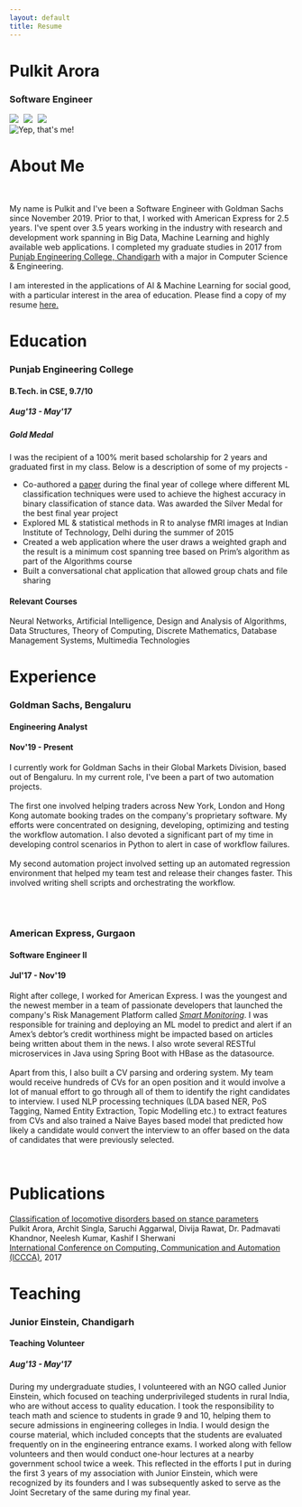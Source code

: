 ```yaml
---
layout: default
title: Resume
---
```


<div class="container">
  <!-- picture -->
  <div class="row top-bottom-buffer" id="explore">
    <div class="col-xs-12 col-sm-6 col-md-6 col-lg-9 header-left">
      <div> <h1>Pulkit Arora</h1> </div>
      <div> <h3>Software Engineer</h3> </div>
      <div>
      <a href="https://www.linkedin.com/in/pulkit-arora-16abbab1/" target="_blank"><img src="resources/linkedin_favicon.png" class="favicon"></a>
      <a href="mailto:pulkitarora22@gmail.com" target="_blank" style="margin-left:5px;"><img src="resources/email_favicon.png" class="favicon"></a>
      <a href="https://github.com/arora-pulkit" target="_blank" style="margin-left:5px;"><img src="resources/github_favicon.png" class="favicon"></a>
      </div>
    </div>
    <div class="col-xs-12 col-sm-6 col-md-6 col-lg-3 header-right">
      <div class="float-lg-right float-md-right float-sm-right"><img src="resources/me.jpg" alt="Yep, that's me!" style="min-width:180px; max-height: 250px;"></div>
    </div>
  </div>
  <!-- about me -->
  <div class="row top-bottom-buffer" id="about-me">
      <div class="mx-auto col-xs-12 col-sm-12 col-md-12 col-lg-12">
        <h1> About Me </h1><br>
        <p class="text-justify">My name is Pulkit and I've been a Software Engineer with Goldman Sachs since November 2019. Prior to that, I worked with American Express for 2.5 years. I've spent over 3.5 years working in the industry with research and development work spanning in Big Data, Machine Learning and highly available web applications. I completed my graduate studies in 2017 from <a href="https://www.pec.ac.in/" target="_blank">Punjab Engineering College, Chandigarh</a> with a major in Computer Science & Engineering. <br><br>
        I am interested in the applications of AI & Machine Learning for social good, with a particular interest in the area of education. Please find a copy of my resume <a href="resources/CV.pdf" target="_blank">here.</a></p>
      </div>
    </div>
      <!-- education -->
    <div class="row top-bottom-buffer" id="education">
        <div class="mx-auto col-xs-12 col-sm-12 col-md-12 col-lg-12 ">
        <h1> Education </h1>
        </div>
    </div>
  <div class="row" id="education-details">
    <div class="mx-auto col-xs-12 col-sm-6 col-md-6 col-lg-4 header-left">
      <div><h3>Punjab Engineering College</h3></div>
      <div><h4>B.Tech. in CSE, 9.7/10</h4></div>
      <div><h5>Aug'13 - May'17</h5></div>
      <div><h5>Gold Medal</h5></div>
    </div>
    <div class="mx-auto col-xs-12 col-sm-6 col-md-6 col-lg-8 header-right">
      <div><p class="text-justify">I was the recipient of a 100% merit based scholarship for 2 years and graduated first in my class. Below is a description of some of my projects - </p></div>
      <!--<h4>Projects</h4>-->
      <ul>
        <li>Co-authored a ​<a href="https://doi.org/10.1109/CCAA.2017.8229773" target="_blank">paper</a> during the final year of college where different ML classification techniques ​were used to achieve the highest accuracy in binary classification of stance data. Was awarded the Silver Medal for the best final year project</li>
        <li>Explored ML & statistical methods in R to analyse fMRI images at Indian Institute of Technology, Delhi during the summer of 2015</li>
        <li>Created a web application where the user draws a weighted graph and the result is a minimum cost spanning tree based on Prim’s algorithm as part of the Algorithms course</li>
        <li>Built a conversational chat application that allowed group chats and file sharing</li>
      </ul>
    </div>
  </div>
  <!--
  <div class="row" id="education-details2">
    <div class="mx-auto col-xs-12 col-sm-6 col-md-6 col-lg-6">
      <div><h4>Awards</h4></div>
      <ul>
        <li>Gold medal for ranking first in the undergraduate class of 2017</li>
        <li>Silver medal for the best final year project in CSE class of 2017</li>
        <li>Awarded 100% tuition waiver in undergraduate college for 2 years</li>
      </ul>
    </div>
    <div class="mx-auto col-xs-12 col-sm-6 col-md-6 col-lg-6">
      <div><h4>Relevant Courses</h4></div>
      <div><p class="text-justify">Neural Networks, Artificial Intelligence, Design and Analysis of Algorithms, Data Structures, Theory of Computing, Discrete Mathematics, Database Management Systems, Multimedia Technologies</p></div>
    </div>
  </div>
  -->

  <div class="row" id="education-details2">
    <div class="mx-auto col-xs-12 col-sm-12 col-md-12 col-lg-12">
      <div><h4>Relevant Courses</h4></div>
      <div><p class="text-justify">Neural Networks, Artificial Intelligence, Design and Analysis of Algorithms, Data Structures, Theory of Computing, Discrete Mathematics, Database Management Systems, Multimedia Technologies</p></div>
    </div>
  </div>

  <!-- experience -->
  <div class="row top-bottom-buffer" id="experience">
    <div class="mx-auto col-xs-12 col-sm-12 col-md-12 col-lg-12">
      <h1> Experience </h1>
    </div>
  </div>
  <div class="row" id="experience-details">
    <div class="mx-auto col-xs-12 col-sm-6 col-md-6 col-lg-4 header-left">
      <div><h3>Goldman Sachs, Bengaluru</h3></div>
      <div><h4>Engineering Analyst</h4></div>
      <div><h4>Nov'19 - Present</h4></div>
    </div>
    <div class="mx-auto col-xs-12 col-sm-6 col-md-6 col-lg-8 header-right">
      <p class="text-justify">I currently work for Goldman Sachs in their Global Markets Division, based out of Bengaluru. In my current role, I've been a part of two automation projects. <br><br>
      The first one involved helping traders across New York, London and Hong Kong automate booking trades on the company's proprietary software. My efforts were concentrated on designing, developing, optimizing and testing the workflow automation. I also devoted a significant part of my time in developing control scenarios in Python to alert in case of workflow failures.<br><br>
      My second automation project involved setting up an automated regression environment that helped my team test and release their changes faster. This involved writing shell scripts and orchestrating the workflow.</p><br><br>
    </div>
    <div class="mx-auto col-xs-12 col-sm-6 col-md-6 col-lg-4 header-left">
      <div><h3>American Express, Gurgaon</h3></div>
      <div><h4>Software Engineer II</h4></div>
      <div><h4>Jul'17 - Nov'19</h4></div>
    </div>
    <div class="mx-auto col-xs-12 col-sm-6 col-md-6 col-lg-8 header-right">
      <p class="text-justify">Right after college, I worked for American Express. I was the youngest and the newest member in a team of passionate developers that launched the company's Risk Management Platform called <a href="https://deloitte.wsj.com/riskandcompliance/2018/01/29/shaping-strategy-with-data-and-insights-paul-fabara-cro-american-express/" target="_blank"><i>Smart Monitoring</i></a>. I was responsible for training and deploying an ML model to predict and alert if an Amex’s debtor’s credit worthiness might be impacted based on articles being written about them in the news. I also wrote several RESTful microservices in Java using Spring Boot with HBase as the datasource. <br><br>
      Apart from this, I also built a CV parsing and ordering system. My team would receive hundreds of CVs for an open position and it would involve a lot of manual effort to go through all of them to identify the right candidates to interview. I used NLP processing techniques (LDA based NER, PoS Tagging, Named Entity Extraction, Topic Modelling etc.) to extract features from CVs and also trained a Naive Bayes based model that predicted how likely a candidate would convert the interview to an offer based on the data of candidates that were previously selected. </p> <br>
    </div>
  </div>
  <!-- publications -->
  <div class="row top-bottom-buffer" id="publications">
    <div class="mx-auto col-xs-12 col-sm-12 col-md-12 col-lg-12 ">
      <h1> Publications </h1>
    </div>
  </div>
  <div class="row" id="interest-details">
    <div class="mx-auto col-xs-12 col-sm-12 col-md-12 col-lg-12">
        <a href="https://doi.org/10.1109/CCAA.2017.8229773" target="_blank"> Classification of locomotive disorders based on stance parameters</a><br> Pulkit Arora, Archit Singla, Saruchi Aggarwal, Divija Rawat, Dr. Padmavati Khandnor, Neelesh Kumar, Kashif I Sherwani<br> <a href="https://ieeexplore.ieee.org/xpl/conhome/8168800/proceeding" target="_blank"> International Conference on Computing, Communication and Automation (ICCCA)</a>, 2017
    </div>

  </div>
  <!-- teaching -->
  <div class="row top-bottom-buffer" id="teaching">
    <div class="mx-auto col-xs-12 col-sm-12 col-md-12 col-lg-12 ">
      <h1> Teaching </h1>
    </div>
  </div>
  <div class="row" id="interest-details">
    <div class="mx-auto col-xs-12 col-sm-6 col-md-6 col-lg-4 header-left">
      <div><h3>Junior Einstein, Chandigarh</h3></div>
      <div><h4>Teaching Volunteer</h4></div>
      <div><h5>Aug'13 - May'17</h5></div>
    </div>
    <div class="mx-auto col-xs-12 col-sm-6 col-md-6 col-lg-8 header-right">
      <div><p class="text-justify">During my undergraduate studies, I volunteered with an NGO called Junior Einstein, which focused on teaching underprivileged students in rural India, who are without access to quality education.  I took the responsibility to teach math and science to students in grade 9 and 10, helping them to secure admissions in engineering colleges in India. I would design the course material, which included concepts that the students are evaluated frequently on in the engineering entrance exams. I worked along with fellow volunteers and then would conduct one-hour lectures at a nearby government school twice a week. This reflected in the efforts I put in during the first 3 years of my association with Junior Einstein, which were recognized by its founders and I was subsequently asked to serve as the Joint Secretary of the same during my final year.
      </p></div>
    </div>
  </div>
</div>
